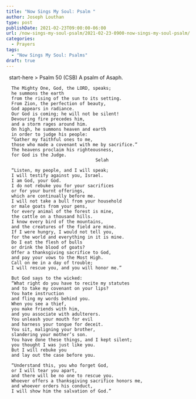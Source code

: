 ```yaml
---
title: "Now Sings My Soul: Psalm "
author: Joseph Louthan
type: post
publishDate: 2021-02-23T09:00:00-06:00
url: /now-sings-my-soul-psalm/2021-02-23-0900-now-sings-my-soul-psalm/
categories:
  - Prayers
tags:
  - "Now Sings My Soul: Psalms"
draft: true
---
```

<div style="font-variant: small-caps;">

</div>
&nbsp;
    start-here
> Psalm 50 (CSB)
A psalm of Asaph. 

      The Mighty One, God, the LORD, speaks; 
      he summons the earth 
      from the rising of the sun to its setting. 
      From Zion, the perfection of beauty, 
      God appears in radiance. 
      Our God is coming; he will not be silent! 
      Devouring fire precedes him, 
      and a storm rages around him. 
      On high, he summons heaven and earth 
      in order to judge his people: 
      “Gather my faithful ones to me, 
      those who made a covenant with me by sacrifice.” 
      The heavens proclaim his righteousness, 
      for God is the Judge. 
                                      Selah 

      “Listen, my people, and I will speak; 
      I will testify against you, Israel. 
      I am God, your God. 
      I do not rebuke you for your sacrifices 
      or for your burnt offerings, 
      which are continually before me. 
      I will not take a bull from your household 
      or male goats from your pens, 
      for every animal of the forest is mine, 
      the cattle on a thousand hills. 
      I know every bird of the mountains, 
      and the creatures of the field are mine. 
      If I were hungry, I would not tell you, 
      for the world and everything in it is mine. 
      Do I eat the flesh of bulls 
      or drink the blood of goats? 
      Offer a thanksgiving sacrifice to God, 
      and pay your vows to the Most High. 
      Call on me in a day of trouble; 
      I will rescue you, and you will honor me.” 

      But God says to the wicked: 
      “What right do you have to recite my statutes 
      and to take my covenant on your lips? 
      You hate instruction 
      and fling my words behind you. 
      When you see a thief, 
      you make friends with him, 
      and you associate with adulterers. 
      You unleash your mouth for evil 
      and harness your tongue for deceit. 
      You sit, maligning your brother, 
      slandering your mother’s son. 
      You have done these things, and I kept silent; 
      you thought I was just like you. 
      But I will rebuke you 
      and lay out the case before you. 

      “Understand this, you who forget God, 
      or I will tear you apart, 
      and there will be no one to rescue you. 
      Whoever offers a thanksgiving sacrifice honors me, 
      and whoever orders his conduct, 
      I will show him the salvation of God.”
